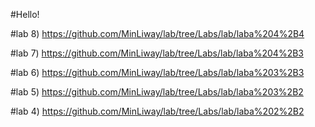 #Hello!

#lab 8) https://github.com/MinLiway/lab/tree/Labs/lab/laba%204%2B4

#lab 7) https://github.com/MinLiway/lab/tree/Labs/lab/laba%204%2B3

#lab 6) https://github.com/MinLiway/lab/tree/Labs/lab/laba%203%2B3

#lab 5) https://github.com/MinLiway/lab/tree/Labs/lab/laba%203%2B2

#lab 4) https://github.com/MinLiway/lab/tree/Labs/lab/laba%202%2B2
